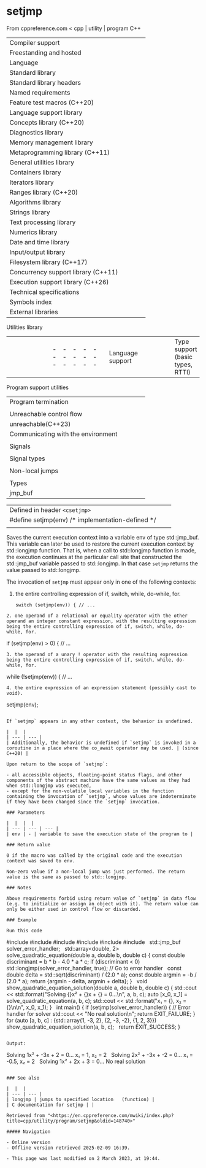 # setjmp

From cppreference.com
< cpp‎ | utility‎ | program
C++

|  |  |  |  |  |
| --- | --- | --- | --- | --- |
| Compiler support | | | | |
| Freestanding and hosted | | | | |
| Language | | | | |
| Standard library | | | | |
| Standard library headers | | | | |
| Named requirements | | | | |
| Feature test macros (C++20) | | | | |
| Language support library | | | | |
| Concepts library (C++20) | | | | |
| Diagnostics library | | | | |
| Memory management library | | | | |
| Metaprogramming library (C++11) | | | | |
| General utilities library | | | | |
| Containers library | | | | |
| Iterators library | | | | |
| Ranges library (C++20) | | | | |
| Algorithms library | | | | |
| Strings library | | | | |
| Text processing library | | | | |
| Numerics library | | | | |
| Date and time library | | | | |
| Input/output library | | | | |
| Filesystem library (C++17) | | | | |
| Concurrency support library (C++11) | | | | |
| Execution support library (C++26) | | | | |
| Technical specifications | | | | |
| Symbols index | | | | |
| External libraries | | | | |

Utilities library

|  |  |  |  |  |  |  |  |  |  |  |  |  |  |  |  |  |  |  |  |  |  |  |  |  |  |  |  |  |  |  |  |  |  |  |  |  |  |  |  |  |  |  |  |  |  |  |  |  |  |  |  |  |  |  |  |  |  |  |  |  |  |  |  |  |  |  |  |  |  |  |  |  |  |  |  |  |  |  |  |  |  |  |  |  |  |  |  |  |  |  |  |  |  |  |  |  |  |  |  |  |  |  |  |  |  |  |  |  |  |  |  |  |  |  |  |  |  |  |  |  |  |  |  |  |  |  |  |  |  |  |  |  |  |  |  |  |  |  |  |  |  |  |  |  |  |  |  |  |  |  |  |  |  |  |  |  |  |  |  |  |  |  |  |  |  |  |  |  |  |  |  |  |  |  |  |  |  |  |  |  |  |  |  |  |  |  |  |  |  |  |  |  |  |  |  |  |  |  |  |  |  |  |  |  |  |  |  |  |  |  |  |  |  |  |  |  |  |  |  |  |  |  |  |  |  |  |  |  |  |  |  |  |  |  |  |  |  |  |  |  |  |  |  |  |  |  |  |  |  |  |  |  |  |  |  |  |  |  |  |  |  |  |  |  |  |  |  |  |  |  |  |  |  |  |  |  |  |  |  |  |  |  |  |  |  |  |  |  |  |  |  |  |  |  |  |  |  |  |  |  |  |  |  |  |  |  |  |  |  |  |  |  |  |  |  |  |  |  |  |  |  |  |  |  |  |  |  |  |  |  |  |  |  |  |
| --- | --- | --- | --- | --- | --- | --- | --- | --- | --- | --- | --- | --- | --- | --- | --- | --- | --- | --- | --- | --- | --- | --- | --- | --- | --- | --- | --- | --- | --- | --- | --- | --- | --- | --- | --- | --- | --- | --- | --- | --- | --- | --- | --- | --- | --- | --- | --- | --- | --- | --- | --- | --- | --- | --- | --- | --- | --- | --- | --- | --- | --- | --- | --- | --- | --- | --- | --- | --- | --- | --- | --- | --- | --- | --- | --- | --- | --- | --- | --- | --- | --- | --- | --- | --- | --- | --- | --- | --- | --- | --- | --- | --- | --- | --- | --- | --- | --- | --- | --- | --- | --- | --- | --- | --- | --- | --- | --- | --- | --- | --- | --- | --- | --- | --- | --- | --- | --- | --- | --- | --- | --- | --- | --- | --- | --- | --- | --- | --- | --- | --- | --- | --- | --- | --- | --- | --- | --- | --- | --- | --- | --- | --- | --- | --- | --- | --- | --- | --- | --- | --- | --- | --- | --- | --- | --- | --- | --- | --- | --- | --- | --- | --- | --- | --- | --- | --- | --- | --- | --- | --- | --- | --- | --- | --- | --- | --- | --- | --- | --- | --- | --- | --- | --- | --- | --- | --- | --- | --- | --- | --- | --- | --- | --- | --- | --- | --- | --- | --- | --- | --- | --- | --- | --- | --- | --- | --- | --- | --- | --- | --- | --- | --- | --- | --- | --- | --- | --- | --- | --- | --- | --- | --- | --- | --- | --- | --- | --- | --- | --- | --- | --- | --- | --- | --- | --- | --- | --- | --- | --- | --- | --- | --- | --- | --- | --- | --- | --- | --- | --- | --- | --- | --- | --- | --- | --- | --- | --- | --- | --- | --- | --- | --- | --- | --- | --- | --- | --- | --- | --- | --- | --- | --- | --- | --- | --- | --- | --- | --- | --- | --- | --- | --- | --- | --- | --- | --- | --- | --- | --- | --- | --- | --- | --- | --- | --- | --- | --- | --- | --- | --- | --- | --- | --- | --- | --- | --- | --- | --- | --- | --- | --- | --- | --- | --- | --- | --- | --- | --- | --- | --- | --- | --- | --- | --- | --- | --- | --- | --- | --- | --- | --- | --- | --- | --- |
| |  |  |  |  |  | | --- | --- | --- | --- | --- | | Language support | | | | | | Type support (basic types, RTTI) | | | | | | Library feature-test macros (C++20) | | | | | | Program utilities | | | | | | Coroutine support (C++20) | | | | | | Variadic functions | | | | | | is_constant_evaluated(C++20) | | | | | | is_within_lifetime(C++26) | | | | | | initializer_list(C++11) | | | | | | source_location(C++20) | | | | | | Three-way comparison | | | | | | three_way_comparablethree_way_comparable_with(C++20)(C++20) | | | | | | strong_ordering(C++20) | | | | | | weak_ordering(C++20) | | | | | | partial_ordering(C++20) | | | | | | common_comparison_category(C++20) | | | | | | compare_three_way_result(C++20) | | | | | | compare_three_way(C++20) | | | | | | strong_order(C++20) | | | | | | weak_order(C++20) | | | | | | partial_order(C++20) | | | | | | compare_strong_order_fallback(C++20) | | | | | | compare_weak_order_fallback(C++20) | | | | | | compare_partial_order_fallback(C++20) | | | | | | |  |  |  |  |  |  |  |  |  |  |  |  | | --- | --- | --- | --- | --- | --- | --- | --- | --- | --- | --- | --- | | |  |  |  |  |  | | --- | --- | --- | --- | --- | | is_eqis_ltis_lteq(C++20)(C++20)(C++20) | | | | | | |  |  |  |  |  | | --- | --- | --- | --- | --- | | is_neqis_gtis_gteq(C++20)(C++20)(C++20) | | | | | | | |  | | | | | | |  |  |  |  |  | | --- | --- | --- | --- | --- | | General utilities | | | | | | |  |  |  |  |  | | --- | --- | --- | --- | --- | | Function objects | | | | | | Bit manipulation (C++20) | | | | | | bitset | | | | | | hash(C++11) | | | | | | | Relational operators (deprecated in C++20) | | | | | | |  |  |  |  |  |  |  |  |  |  |  |  | | --- | --- | --- | --- | --- | --- | --- | --- | --- | --- | --- | --- | | |  |  |  |  |  | | --- | --- | --- | --- | --- | | rel_ops::operator!=rel_ops::operator> | | | | | | |  |  |  |  |  | | --- | --- | --- | --- | --- | | rel_ops::operator<=rel_ops::operator>= | | | | | | | Integer comparison functions | | | | | | |  |  |  |  |  | | --- | --- | --- | --- | --- | | cmp_equalcmp_lesscmp_less_than(C++20)(C++20)(C++20) | | | | | | |  |  |  |  |  | | --- | --- | --- | --- | --- | | cmp_not_equalcmp_greatercmp_greater_than(C++20)(C++20)(C++20) | | | | | | | in_range(C++20) | | | | | | Swap and type operations | | | | | | |  |  |  |  |  | | --- | --- | --- | --- | --- | | swap | | | | | | ranges::swap(C++20) | | | | | | exchange(C++14) | | | | | | declval(C++11) | | | | | | to_underlying(C++23) | | | | | | |  |  |  |  |  | | --- | --- | --- | --- | --- | | forward(C++11) | | | | | | forward_like(C++23) | | | | | | move(C++11) | | | | | | move_if_noexcept(C++11) | | | | | | as_const(C++17) | | | | | | | Common vocabulary types | | | | | | |  |  |  |  |  | | --- | --- | --- | --- | --- | | pair | | | | | | tuple(C++11) | | | | | | optional(C++17) | | | | | | any(C++17) | | | | | | variant(C++17) | | | | | | |  |  |  |  |  | | --- | --- | --- | --- | --- | | tuple_size(C++11) | | | | | | tuple_element(C++11) | | | | | | apply(C++17) | | | | | | make_from_tuple(C++17) | | | | | | expected(C++23) | | | | | | |  | | | | | |  | | | | | |  | | | | | | |

Program support utilities

|  |  |  |  |  |
| --- | --- | --- | --- | --- |
| Program termination | | | | |
| |  |  |  |  |  | | --- | --- | --- | --- | --- | | abort | | | | | | exit | | | | | | quick_exit(C++11) | | | | | | _Exit(C++11) | | | | | | |  |  |  |  |  | | --- | --- | --- | --- | --- | | atexit | | | | | | at_quick_exit(C++11) | | | | | | EXIT_SUCCESSEXIT_FAILURE | | | | | |
| Unreachable control flow | | | | |
| unreachable(C++23) | | | | |
| Communicating with the environment | | | | |
| |  |  |  |  |  | | --- | --- | --- | --- | --- | | system | | | | | | |  |  |  |  |  | | --- | --- | --- | --- | --- | | getenv | | | | | |
| Signals | | | | |
| |  |  |  |  |  | | --- | --- | --- | --- | --- | | signal | | | | | | raise | | | | | | sig_atomic_t | | | | | | |  |  |  |  |  | | --- | --- | --- | --- | --- | | SIG_DFLSIG_IGN | | | | | | SIG_ERR | | | | | |
| Signal types | | | | |
| |  |  |  |  |  | | --- | --- | --- | --- | --- | | SIGABRTSIGFPESIGILL | | | | | | |  |  |  |  |  | | --- | --- | --- | --- | --- | | SIGINTSIGSEGVSIGTERM | | | | | |
| Non-local jumps | | | | |
| |  |  |  |  |  | | --- | --- | --- | --- | --- | | ****setjmp**** | | | | | | |  |  |  |  |  | | --- | --- | --- | --- | --- | | longjmp | | | | | |
| Types | | | | |
| jmp_buf | | | | |

|  |  |  |
| --- | --- | --- |
| Defined in header `<csetjmp>` |  |  |
| #define setjmp(env) /\* implementation-defined \*/ |  |  |
|  |  |  |

Saves the current execution context into a variable env of type std::jmp_buf. This variable can later be used to restore the current execution context by std::longjmp function. That is, when a call to std::longjmp function is made, the execution continues at the particular call site that constructed the std::jmp_buf variable passed to std::longjmp. In that case `setjmp` returns the value passed to std::longjmp.

The invocation of `setjmp` must appear only in one of the following contexts:

1. the entire controlling expression of if, switch, while, do-while, for.

   ```
   switch (setjmp(env)) { // ...
   
```
2. one operand of a relational or equality operator with the other operand an integer constant expression, with the resulting expression being the entire controlling expression of if, switch, while, do-while, for.

   ```
   if (setjmp(env) > 0) { // ...
   
```
3. the operand of a unary ! operator with the resulting expression being the entire controlling expression of if, switch, while, do-while, for.

   ```
   while (!setjmp(env)) { // ...
   
```
4. the entire expression of an expression statement (possibly cast to void).

   ```
   setjmp(env);
   
```

If `setjmp` appears in any other context, the behavior is undefined.

|  |  |
| --- | --- |
| Additionally, the behavior is undefined if `setjmp` is invoked in a coroutine in a place where the co_await operator may be used. | (since C++20) |

Upon return to the scope of `setjmp`:

- all accessible objects, floating-point status flags, and other components of the abstract machine have the same values as they had when std::longjmp was executed,
- except for the non-volatile local variables in the function containing the invocation of `setjmp`, whose values are indeterminate if they have been changed since the `setjmp` invocation.

### Parameters

|  |  |  |
| --- | --- | --- |
| env | - | variable to save the execution state of the program to |

### Return value

​0​ if the macro was called by the original code and the execution context was saved to env.

Non-zero value if a non-local jump was just performed. The return value is the same as passed to std::longjmp.

### Notes

Above requirements forbid using return value of `setjmp` in data flow (e.g. to initialize or assign an object with it). The return value can only be either used in control flow or discarded.

### Example

Run this code

```
#include <array>
#include <cmath>
#include <csetjmp>
#include <cstdlib>
#include <format>
#include <iostream>
 
std::jmp_buf solver_error_handler;
 
std::array<double, 2> solve_quadratic_equation(double a, double b, double c)
{
    const double discriminant = b * b - 4.0 * a * c;
    if (discriminant < 0)
        std::longjmp(solver_error_handler, true); // Go to error handler
 
    const double delta = std::sqrt(discriminant) / (2.0 * a);
    const double argmin = -b / (2.0 * a);
    return {argmin - delta, argmin + delta};
}
 
void show_quadratic_equation_solution(double a, double b, double c)
{
    std::cout << std::format("Solving {}x² + {}x + {} = 0...\n", a, b, c);
    auto [x_0, x_1] = solve_quadratic_equation(a, b, c);
    std::cout << std::format("x₁ = {}, x₂ = {}\n\n", x_0, x_1);
}
 
int main()
{
    if (setjmp(solver_error_handler))
    {
        // Error handler for solver
        std::cout << "No real solution\n";
        return EXIT_FAILURE;
    }
 
    for (auto [a, b, c] : {std::array{1, -3, 2}, {2, -3, -2}, {1, 2, 3}})
        show_quadratic_equation_solution(a, b, c);
 
    return EXIT_SUCCESS;
}

```

Output:

```
Solving 1x² + -3x + 2 = 0...
x₁ = 1, x₂ = 2
 
Solving 2x² + -3x + -2 = 0...
x₁ = -0.5, x₂ = 2
 
Solving 1x² + 2x + 3 = 0...
No real solution

```

### See also

|  |  |
| --- | --- |
| longjmp | jumps to specified location   (function) |
| C documentation for setjmp | |

Retrieved from "<https://en.cppreference.com/mwiki/index.php?title=cpp/utility/program/setjmp&oldid=148740>"

##### Navigation

- Online version
- Offline version retrieved 2025-02-09 16:39.

- This page was last modified on 2 March 2023, at 19:44.